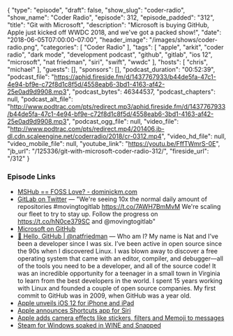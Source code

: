 {
  "type": "episode",
  "draft": false,
  "show_slug": "coder-radio",
  "show_name": "Coder Radio",
  "episode": 312,
  "episode_padded": "312",
  "title": "Git with Microsoft",
  "description": "Microsoft is buying GitHub, Apple just kicked off WWDC 2018, and we've got a packed show!",
  "date": "2018-06-05T07:00:00-07:00",
  "header_image": "/images/shows/coder-radio.png",
  "categories": [
    "Coder Radio"
  ],
  "tags": [
    "apple",
    "arkit",
    "coder radio",
    "dark mode",
    "development podcast",
    "github",
    "gitlab",
    "ios 12",
    "microsoft",
    "nat friedman",
    "siri",
    "swift",
    "wwdc"
  ],
  "hosts": [
    "chris",
    "michael"
  ],
  "guests": [],
  "sponsors": [],
  "podcast_duration": "00:52:39",
  "podcast_file": "https://aphid.fireside.fm/d/1437767933/b44de5fa-47c1-4e94-bf9e-c72f8d1c8f5d/4558eab6-3bd1-4163-af42-25e0ad9d9908.mp3",
  "podcast_bytes": 46344537,
  "podcast_chapters": null,
  "podcast_alt_file": "http://www.podtrac.com/pts/redirect.mp3/aphid.fireside.fm/d/1437767933/b44de5fa-47c1-4e94-bf9e-c72f8d1c8f5d/4558eab6-3bd1-4163-af42-25e0ad9d9908.mp3",
  "podcast_ogg_file": null,
  "video_file": "http://www.podtrac.com/pts/redirect.mp4/201406.jb-dl.cdn.scaleengine.net/coderradio/2018/cr-0312.mp4",
  "video_hd_file": null,
  "video_mobile_file": null,
  "youtube_link": "https://youtu.be/FffTWmrS-0E",
  "jb_url": "/125336/git-with-microsoft-coder-radio-312/",
  "fireside_url": "/312"
}


### Episode Links

  * [MSHub == FOSS Love? - dominickm.com](http://dominickm.com/mshub-foss-love/ "MSHub == FOSS Love? - dominickm.com")
  * [GitLab on Twitter](https://twitter.com/gitlab/status/1003409836170547200 "GitLab on Twitter") — "We're seeing 10x the normal daily amount of repositories #movingtogitlab https://t.co/7AWH7BmMvM We're scaling our fleet to try to stay up. Follow the progress on https://t.co/hN0ce379SC and @movingtogitlab"
  * [Microsoft on GitHub](https://github.com/Microsoft "Microsoft on GitHub")
  * [👋 Hello, GitHub | @natfriedman](https://natfriedman.github.io/hello/ "👋 Hello, GitHub | @natfriedman") — Who am I? My name is Nat and I’ve been a developer since I was six. I’ve been active in open source since the 90s when I discovered Linux. I was blown away to discover a free operating system that came with an editor, compiler, and debugger—all of the tools you need to be a developer, and all of the source code! It was an incredible opportunity for a teenager in a small town in Virginia to learn from the best developers in the world. I spent 15 years working with Linux and founded a couple of open source companies. My first commit to GitHub was in 2009, when GitHub was a year old.
  * [Apple unveils iOS 12 for iPhone and iPad](https://9to5mac.com/2018/06/04/ios-12-unveil/ "Apple unveils iOS 12 for iPhone and iPad")
  * [Apple announces Shortcuts app for Siri](https://thenextweb.com/apple/2018/06/04/apple-announces-shortcuts-app-for-siri/ "Apple announces Shortcuts app for Siri")
  * [Apple adds camera effects like stickers, filters and Memoji to messages](https://techcrunch.com/2018/06/04/apple-messages-effects/ "Apple adds camera effects like stickers, filters and Memoji to messages")
  * [Steam for Windows soaked in WINE and Snapped](https://github.com/snapcrafters/steamforwindows "Steam for Windows soaked in WINE and Snapped")


